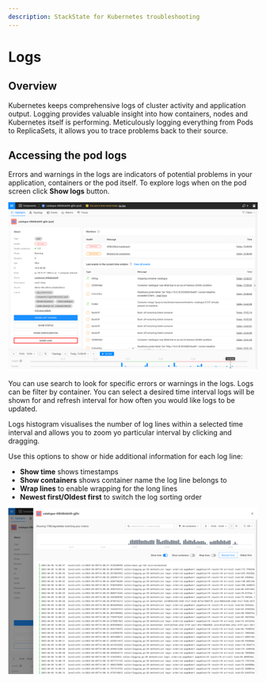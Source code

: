 ```yaml
---
description: StackState for Kubernetes troubleshooting
---
```

# Logs

## Overview

Kubernetes keeps comprehensive logs of cluster activity and application output. Logging provides valuable insight into how containers, nodes and Kubernetes itself is performing. Meticulously logging everything from Pods to ReplicaSets, it allows you to trace problems back to their source.

## Accessing the pod logs

Errors and warnings in the logs are indicators of potential problems in your application, containers or the pod itself. To explore logs when on the pod screen click **Show logs** button.

![](../../.gitbook/assets/k8s/k8s-logs.png)

You can use search to look for specific errors or warnings in the logs. Logs can be filter by container. You can select a desired time interval logs will be shown for and refresh interval for how often you would like logs to be updated.

Logs histogram visualises the number of log lines within a selected time interval and allows you to zoom yo particular interval by clicking and dragging.

Use this options to show or hide additional information for each log line:
- **Show time** shows timestamps
- **Show containers** shows container name the log line belongs to
- **Wrap lines** to enable wrapping for the long lines
- **Newest first/Oldest first** to switch the log sorting order

![](../../.gitbook/assets/k8s/k8s-logs-opened.png)